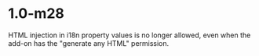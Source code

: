 # 1.0-m28
HTML injection in i18n property values is no longer allowed, even when the add-on has the "generate any HTML" permission.
